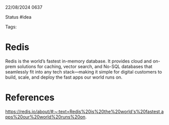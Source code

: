 22/08/2024 0637

Status #idea

Tags:

# Redis

Redis is the world’s fastest in-memory database. It provides cloud and on-prem solutions for caching, vector search, and No-SQL databases that seamlessly fit into any tech stack—making it simple for digital customers to build, scale, and deploy the fast apps our world runs on.
# References

https://redis.io/about/#:~:text=Redis%20is%20the%20world's%20fastest,apps%20our%20world%20runs%20on.